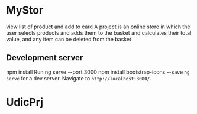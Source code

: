 # MyStor

view list of product and add to card
A project is an online store in which the user selects products and adds them to the basket and calculates their total value, and any item can be deleted from the basket

## Development server

npm install
Run ng serve --port 3000
npm install bootstrap-icons --save
`ng serve` for a dev server. Navigate to `http://localhost:3000/`.

# UdicPrj
